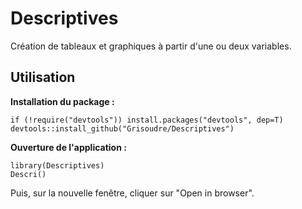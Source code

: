 # Descriptives
Création de tableaux et graphiques à partir d'une ou deux variables.

## Utilisation

**Installation du package :**
```{r}
if (!require("devtools")) install.packages("devtools", dep=T)
devtools::install_github("Grisoudre/Descriptives")
```

**Ouverture de l'application :**
```{r}
library(Descriptives)
Descri()
```
Puis, sur la nouvelle fenêtre, cliquer sur "Open in browser".
